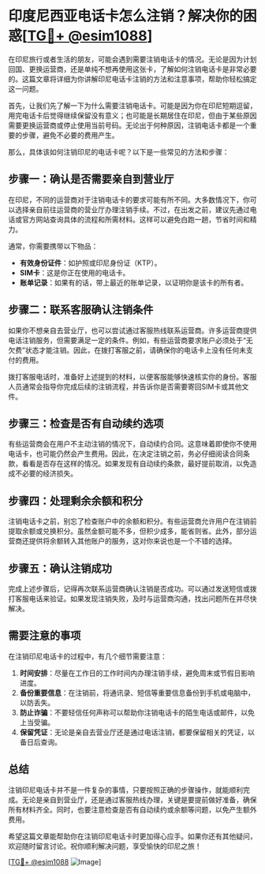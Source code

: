 # 印度尼西亚电话卡怎么注销？解决你的困惑[[TG💪+ @esim1088](https://t.me/s/esim1088)]

在印尼旅行或者生活的朋友，可能会遇到需要注销电话卡的情况。无论是因为计划回国、更换运营商，还是单纯不想再使用这张卡，了解如何注销电话卡是非常必要的。这篇文章将详细为你讲解印尼电话卡注销的方法和注意事项，帮助你轻松搞定这一问题。

首先，让我们先了解一下为什么需要注销电话卡。可能是因为你在印尼短期逗留，用完电话卡后觉得继续保留没有意义；也可能是长期居住在印尼，但由于某些原因需要更换运营商或停止使用当前号码。无论出于何种原因，注销电话卡都是一个重要的步骤，避免不必要的费用产生。

那么，具体该如何注销印尼的电话卡呢？以下是一些常见的方法和步骤：

## 步骤一：确认是否需要亲自到营业厅

在印尼，不同的运营商对于注销电话卡的要求可能有所不同。大多数情况下，你可以选择亲自前往运营商的营业厅办理注销手续。不过，在出发之前，建议先通过电话或官方网站查询具体的流程和所需材料。这样可以避免白跑一趟，节省时间和精力。

通常，你需要携带以下物品：
- **有效身份证件**：如护照或印尼身份证（KTP）。
- **SIM卡**：这是你正在使用的电话卡。
- **账单记录**：如果有的话，带上最近的账单记录，以证明你是该卡的所有者。

## 步骤二：联系客服确认注销条件

如果你不想亲自去营业厅，也可以尝试通过客服热线联系运营商。许多运营商提供电话注销服务，但需要满足一定的条件。例如，有些运营商要求账户必须处于“无欠费”状态才能注销。因此，在拨打客服之前，请确保你的电话卡上没有任何未支付的费用。

拨打客服电话时，准备好上述提到的材料，以便客服能够快速核实你的身份。客服人员通常会指导你完成后续的注销流程，并告诉你是否需要寄回SIM卡或其他文件。

## 步骤三：检查是否有自动续约选项

有些运营商会在用户不主动注销的情况下，自动续约合同。这意味着即使你不使用电话卡，也可能仍然会产生费用。因此，在决定注销之前，务必仔细阅读合同条款，看看是否存在这样的情况。如果发现有自动续约条款，最好提前取消，以免造成不必要的经济损失。

## 步骤四：处理剩余余额和积分

注销电话卡之前，别忘了检查账户中的余额和积分。有些运营商允许用户在注销前提取余额或兑换积分。虽然金额可能不多，但积少成多，能省则省。此外，部分运营商还提供将余额转入其他账户的服务，这对你来说也是一个不错的选择。

## 步骤五：确认注销成功

完成上述步骤后，记得再次联系运营商确认注销是否成功。可以通过发送短信或拨打客服电话来验证。如果发现注销失败，及时与运营商沟通，找出问题所在并尽快解决。

## 需要注意的事项

在注销印尼电话卡的过程中，有几个细节需要注意：
1. **时间安排**：尽量在工作日的工作时间内办理注销手续，避免周末或节假日影响进度。
2. **备份重要信息**：在注销前，将通讯录、短信等重要信息备份到手机或电脑中，以防丢失。
3. **防止诈骗**：不要轻信任何声称可以帮助你注销电话卡的陌生电话或邮件，以免上当受骗。
4. **保留凭证**：无论是亲自去营业厅还是通过电话注销，都要保留相关的凭证，以备日后查询。

## 总结

注销印尼电话卡并不是一件复杂的事情，只要按照正确的步骤操作，就能顺利完成。无论是亲自到营业厅，还是通过客服热线办理，关键是要提前做好准备，确保所有材料齐全。同时，也要注意检查是否有自动续约或余额等问题，以免产生额外费用。

希望这篇文章能帮助你在注销印尼电话卡时更加得心应手。如果你还有其他疑问，欢迎随时留言讨论。祝你顺利解决问题，享受愉快的印尼之旅！

[[TG💪+ @esim1088](https://t.me/s/esim1088) ![Image](https://i.postimg.cc/4NQfJmqS/Snipaste-2025-05-13-00-14-12.png)]